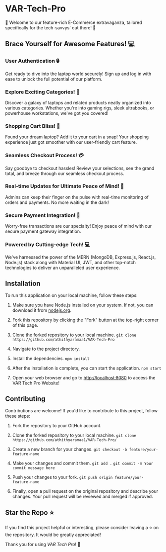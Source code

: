 # VAR-Tech-Pro

🎉 Welcome to our feature-rich E-Commerce extravaganza, tailored specifically for the tech-savvys' out there! 🎉

## Brace Yourself for Awesome Features! 💻

### User Authentication 🔒
Get ready to dive into the laptop world securely! Sign up and log in with ease to unlock the full potential of our platform.

### Explore Exciting Categories! 🌟
Discover a galaxy of laptops and related products neatly organized into various categories. Whether you're into gaming rigs, sleek ultrabooks, or powerhouse workstations, we've got you covered!

### Shopping Cart Bliss! 🛒
Found your dream laptop? Add it to your cart in a snap! Your shopping experience just got smoother with our user-friendly cart feature.

### Seamless Checkout Process! 💳
Say goodbye to checkout hassles! Review your selections, see the grand total, and breeze through our seamless checkout process.

### Real-time Updates for Ultimate Peace of Mind! 🚀
Admins can keep their finger on the pulse with real-time monitoring of orders and payments. No more waiting in the dark!

### Secure Payment Integration! 🔐
Worry-free transactions are our specialty! Enjoy peace of mind with our secure payment gateway integration.

### Powered by Cutting-edge Tech! 💻
We've harnessed the power of the MERN (MongoDB, Express.js, React.js, Node.js) stack along with Material UI, JWT, and other top-notch technologies to deliver an unparalleled user experience.

## Installation

To run this application on your local machine, follow these steps:

1. Make sure you have Node.js installed on your system. If not, you can download it from [nodejs.org](https://nodejs.org/).

2. Fork this repository by clicking the "Fork" button at the top-right corner of this page. 

3. Clone the forked repository to your local machine.
```git clone https://github.com/athithyaramaa1/VAR-Tech-Pro```

4. Navigate to the project directory.

5. Install the dependencies.
```npm install```

6. After the installation is complete, you can start the application.
```npm start```

7. Open your web browser and go to [http://localhost:8080](http://localhost:8080) to access the VAR Tech Pro Website!

## Contributing

Contributions are welcome! If you'd like to contribute to this project, follow these steps:

1. Fork the repository to your GitHub account.

2. Clone the forked repository to your local machine.
```git clone https://github.com/athithyaramaa1/VAR-Tech-Pro/```

3. Create a new branch for your changes.
```git checkout -b feature/your-feature-name```

4. Make your changes and commit them.
```git add .```
```git commit -m Your commit message here```

5. Push your changes to your fork.
```git push origin feature/your-feature-name```

6. Finally, open a pull request on the original repository and describe your changes. Your pull request will be reviewed and merged if approved.

## Star the Repo ⭐️

If you find this project helpful or interesting, please consider leaving a ⭐️ on the repository. It would be greatly appreciated!

Thank you for using *VAR Tech Pro*! 🚀

